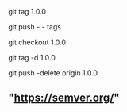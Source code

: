 

git tag 1.0.0

git push - - tags

git checkout 1.0.0

git tag -d 1.0.0

git push -delete origin 1.0.0

## "https://semver.org/"

